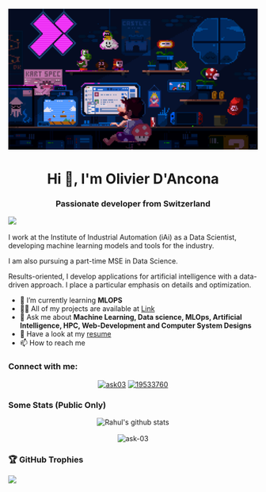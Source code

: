 [![MasterHead](https://github.com/ASK-03/ASK-03/blob/main/static/mario.gif)](https://github.com/ASK-03)

<h1 align="center">Hi 👋, I'm Olivier D'Ancona</h1>
<h3 align="center">Passionate developer from Switzerland</h3>

![](https://komarev.com/ghpvc/?username=odancona&style=flat-square)

I work at the Institute of Industrial Automation (iAi) as a Data Scientist, developing machine learning models and tools for the industry.

I am also pursuing a part-time MSE in Data Science.

Results-oriented, I develop applications for artificial intelligence with a data-driven approach. I place a particular emphasis on details and optimization.

- 🌱 I’m currently learning **MLOPS**
- 👨‍💻 All of my projects are available at [Link](https://github.com/odancona?tab=repositories)
- 💬 Ask me about **Machine Learning, Data science, MLOps, Artificial Intelligence, HPC, Web-Development and Computer System Designs**
- 📄 Have a look at my [resume](https://drive.google.com/file/d/1YQC3shfDQQaddHpnno4k82rdOI5bAnr3/view?usp=drive_link)
- 📫 How to reach me 

<h3 align="left">Connect with me:</h3>
<p align="center">
<a href="https://linkedin.com/in/olivier.dancona" target="blank"><img align="center" src="https://raw.githubusercontent.com/rahuldkjain/github-profile-readme-generator/master/src/images/icons/Social/linked-in-alt.svg" alt="ask03" height="30" width="40" /></a>
<a href="https://stackoverflow.com/users/7556522/olivier-dancona" target="blank"><img align="center" src="https://raw.githubusercontent.com/rahuldkjain/github-profile-readme-generator/master/src/images/icons/Social/stack-overflow.svg" alt="19533760" height="30" width="40" /></a>
</p>

### Some Stats (Public Only)

<p align="center" >
<img alt="Rahul's github stats" src="https://github-readme-stats.vercel.app/api?username=odancona&show_icons=true&theme=light"  > 
</p>
<p align="center">
<img align="center" src="https://github-readme-streak-stats.herokuapp.com/?user=odancona&" alt="ask-03" />
</p>

### 🏆 GitHub Trophies

![](https://github-profile-trophy.vercel.app/?username=odancona&theme=gitdimmed&no-frame=false&no-bg=false&margin-w=4)
